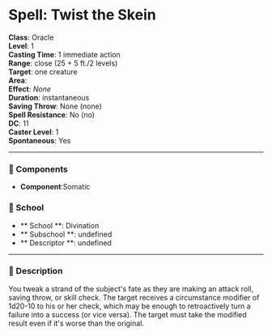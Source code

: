 
# Spell: Twist the Skein
**Class**: Oracle  
**Level**: 1  
**Casting Time**: 1 immediate action  
**Range**: close (25 + 5 ft./2 levels)  
**Target**: one creature  
**Area**:   
**Effect**: _None_  
**Duration**: instantaneous  
**Saving Throw**: None (none)  
**Spell Resistance**: No (no)  
**DC**: 11  
**Caster Level**: 1  
**Spontaneous**: Yes

---

### 🔮 Components
- **Component**:Somatic

### 🏫 School
- ** School **: Divination
- ** Subschool **: undefined
- ** Descriptor **: undefined
---

### 📜 Description
You tweak a strand of the subject's fate as they are making an attack roll, saving throw, or skill check. The target receives a circumstance modifier of 1d20-10 to his or her check, which may be enough to retroactively turn a failure into a success (or vice versa). The target must take the modified result even if it's worse than the original.
